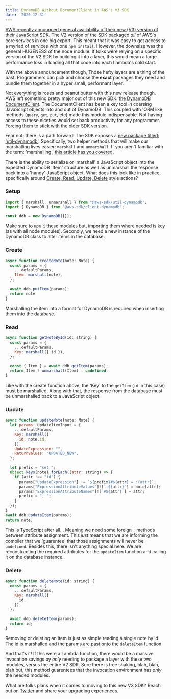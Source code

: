 ```yaml
---
title: DynamoDB Without DocumentClient in AWS's V3 SDK
date: '2020-12-31'
---
```


[AWS recently announced general availability of their new (V3) version of their JavaScript SDK][sdk].
The V2 version of the SDK packaged _all_ of AWS's core services in one big export.
This meant that it was easy to get access to a myriad of services with one `npm install`.
However,
the downsize was the general HUGENESS of the node module.
If folks were relying on a specific version of the V2 SDK by building it into a layer,
this would mean a large performance loss in loading all that code into each Lambda's cold start.

With the above announcement though,
Those hefty layers are a thing of the past.
Programmers can pick and choose the **exact** packages they need
and bundle them together in a hyper small, performant layer.

Not everything is roses and peanut butter with this new release though.
AWS left something pretty major out of this new SDK: [the DynamoDB DocumentClient][ddb].
The DocumentClient has been a key tool in coersing JavaScript objects into and out of DynamoDB.
This coupled with 'ORM like methods (`query`, `get`, `put`, etc) made this module indispensable.
Not having access to these niceties would set back productivity for any programmer.
Forcing them to stick with the older SDK version.

Fear not; there is a path forward!
The SDK exposes a [new package titled: 'util-dynamodb'][util].
Specifically, two helper methods that will make our marshalling lives easier: `marshall` and `unmarshall`.
If you aren't familiar with the term: 'marshalling',
[this article has you covered][marsh].

There is the ability to serialize or 'marshall' a JavaScript object into the expected DynamoDB 'Item' structure
as well as unmarshall the response back into a 'handy' JavaScript object.
What does this look like in practice,
specifically around [Create, Read, Update, Delete][crud] style actions?

### Setup

```javascript
import { marshall, unmarshall } from "@aws-sdk/util-dynamodb";
import { DynamoDB } from "@aws-sdk/client-dynamodb";

const ddb = new DynamoDB({});
```

Make sure to `npm i` these modules but,
importing them where needed is key (as with all node modules).
Secondly, we need a new instance of the DynamoDB class to alter items in the database.

### Create

```javascript
async function createNote(note: Note) {
  const params = {
    ...defaultParams,
    Item: marshall(note),
  };

  await ddb.putItem(params);
  return note
}
```

Marshalling the item into a format for DynamoDB is required when inserting them into the database.

### Read

```javascript
async function getNoteById(id: string) {
  const params = {
    ...defaultParams,
    Key: marshall({ id }),
  };

  const { Item } = await ddb.getItem(params);
  return Item ? unmarshall(Item) : undefined;
}
```

Like with the create function above,
the 'Key' to the `getItem` (`id` in this case) must be marshalled.
Along with that,
the response from the database must be unmarshalled back to a JavaScript object.

### Update

```javascript
async function updateNote(note: Note) {
  let params: UpdateItemInput = {
    ...defaultParams,
    Key: marshall({
      id: note.id,
    }),
    UpdateExpression: "",
    ReturnValues: "UPDATED_NEW",
  };

  let prefix = "set ";
  Object.keys(note).forEach((attr: string) => {
    if (attr !== "id") {
      params["UpdateExpression"] += `${prefix}#${attr} = :{attr}`;
      params["ExpressionAttributeValues"]![`:${attr}`] = note[attr];
      params["ExpressionAttributeNames"]![`#${attr}`] = attr;
      prefix = ", ";
    }
  });
}
await ddb.updateItem(params);
return note;
```

This is TypeScript after all...
Meaning we need some foreign `!` methods between attribute assignment.
This _just_ means that we are informing the compiler that we 'guarentee' that those assignments will never be `undefined`.
Besides this,
there isn't anything special here.
We are reconstructing the required attributes for the `updateItem` function and calling it on the database instance.

### Delete

```javascript
async function deleteNote(id: string) {
  const params = {
    ...defaultParams,
    Key: marshall({
      id,
    }),
  };

  await ddb.deleteItem(params);
  return id;
}
```

Removing or deleting an item is just as simple reading a single note by id.
The id is marshalled and the params are past onto the `deleteItem` function

And that's it!
If this were a Lambda function,
there would be a massive invocation savings by _only_ needing to package a layer with these two modules,
versus the entire V2 SDK.
Sure there is tree shaking, blah, blah, blah but,
this method guarentees that the invocation environment has _only_ the needed modules.

What are folks plans when it comes to moving to this new V3 SDK?
Reach out on [Twitter][twit] and share your upgrading experiences.

[sdk]: https://aws.amazon.com/blogs/developer/modular-aws-sdk-for-javascript-is-now-generally-available/
[ddb]: https://docs.aws.amazon.com/sdk-for-javascript/v2/developer-guide/dynamodb-example-document-client.html
[util]: https://github.com/aws/aws-sdk-js-v3/blob/master/packages/util-dynamodb/README.md
[marsh]: https://en.wikipedia.org/wiki/Marshalling_(computer_science)
[crud]: https://en.wikipedia.org/wiki/Create,_read,_update_and_delete
[twit]: https://twitter.com/braidn

